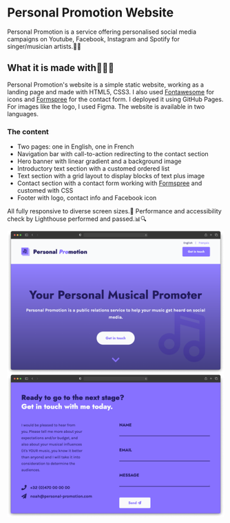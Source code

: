 # Personal Promotion Website

Personal Promotion is a service offering personalised social media campaigns on Youtube, Facebook, Instagram and Spotify for singer/musician artists.🎵🎸

## What it is made with🎨👩‍💻

Personal Promotion's website is a simple static website, working as a landing page and made with HTML5, CSS3. I also used [Fontawesome](https://fontawesome.com/) for icons and [Formspree](https://formspree.io/) for the contact form. I deployed it using GitHub Pages. For images like the logo, I used Figma. The website is available in two languages.

### The content

- Two pages: one in English, one in French
- Navigation bar with call-to-action redirecting to the contact section
- Hero banner with linear gradient and a background image
- Introductory text section with a customed ordered list
- Text section with a grid layout to display blocks of text plus image
- Contact section with a contact form working with [Formspree](https://formspree.io/) and customed with CSS
- Footer with logo, contact info and Facebook icon

All fully responsive to diverse screen sizes.📱
Performance and accessibility check by Lighthouse performed and passed.📊🔍

![Navbar and hero banner](/assets/images/personal-promotion-1.png "Hero banner")
![Contact section](/assets/images/personal-promotion-2.png "Contact form")
